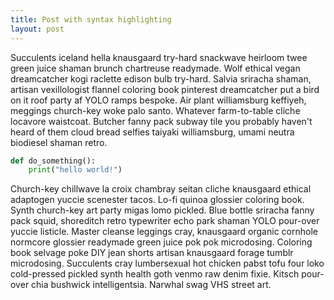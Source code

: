```yaml
---
title: Post with syntax highlighting
layout: post
---
```


Succulents iceland hella knausgaard try-hard snackwave heirloom twee green juice shaman brunch chartreuse readymade. Wolf ethical vegan dreamcatcher kogi raclette edison bulb try-hard. Salvia sriracha shaman, artisan vexillologist flannel coloring book pinterest dreamcatcher put a bird on it roof party af YOLO ramps bespoke. Air plant williamsburg keffiyeh, meggings church-key woke palo santo. Whatever farm-to-table cliche locavore waistcoat. Butcher fanny pack subway tile you probably haven't heard of them cloud bread selfies taiyaki williamsburg, umami neutra biodiesel shaman retro. 

```python
def do_something():
	print("hello world!")
```

Church-key chillwave la croix chambray seitan cliche knausgaard ethical adaptogen yuccie scenester tacos. Lo-fi quinoa glossier coloring book. Synth church-key art party migas lomo pickled. Blue bottle sriracha fanny pack squid, shoreditch retro typewriter echo park shaman YOLO pour-over yuccie listicle. Master cleanse leggings cray, knausgaard organic cornhole normcore glossier readymade green juice pok pok microdosing. Coloring book selvage poke DIY jean shorts artisan knausgaard forage tumblr microdosing. Succulents cray lumbersexual hot chicken pabst tofu four loko cold-pressed pickled synth health goth venmo raw denim fixie. Kitsch pour-over chia bushwick intelligentsia. Narwhal swag VHS street art.